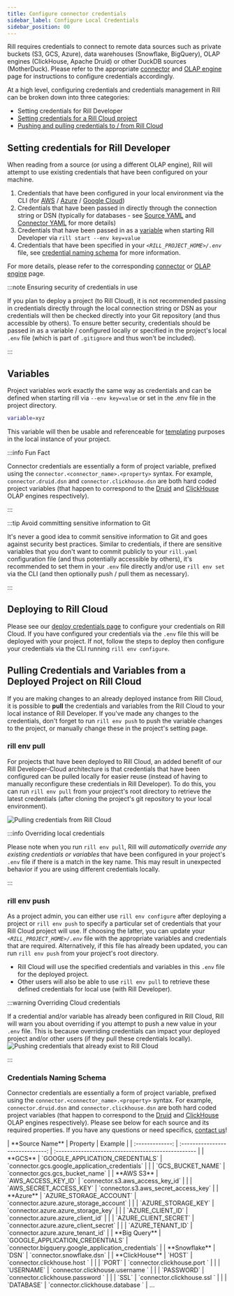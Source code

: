 ```yaml
---
title: Configure connector credentials
sidebar_label: Configure Local Credentials
sidebar_position: 00
---
```


Rill requires credentials to connect to remote data sources such as private buckets (S3, GCS, Azure), data warehouses (Snowflake, BigQuery), OLAP engines (ClickHouse, Apache Druid) or other DuckDB sources (MotherDuck). Please refer to the appropriate [connector](../../reference/connectors/connectors.md) and [OLAP engine](../../reference/olap-engines/olap-engines.md) page for instructions to configure credentials accordingly.

At a high level, configuring credentials and credentials management in Rill can be broken down into three categories:
- Setting credentials for Rill Developer
- [Setting credentials for a Rill Cloud project](/deploy/deploy-credentials)
- [Pushing and pulling credentials to / from Rill Cloud](/manage/project-management/variables-and-credentials)

## Setting credentials for Rill Developer

When reading from a source (or using a different OLAP engine), Rill will attempt to use existing credentials that have been configured on your machine.
1. Credentials that have been configured in your local environment via the CLI (for [AWS](../../reference/connectors/s3.md#local-credentials) / [Azure](../../reference/connectors/azure.md#local-credentials) / [Google Cloud](../../reference/connectors/gcs#rill-developer-local-credentials))
2. Credentials that have been passed in directly through the connection string or DSN (typically for databases - see [Source YAML](../../reference/project-files/sources.md) and [Connector YAML](../../reference/project-files/connectors.md) for more details)
3. Credentials that have been passed in as a [variable](../../deploy/templating.md) when starting Rill Developer via `rill start --env key=value`
4. Credentials that have been specified in your *`<RILL_PROJECT_HOME>/.env`* file, see [credential naming schema](#credentials-naming-schema) for more information.

For more details, please refer to the corresponding [connector](../../reference/connectors/connectors.md) or [OLAP engine](../../reference/olap-engines/olap-engines.md) page.

:::note Ensuring security of credentials in use

If you plan to deploy a project (to Rill Cloud), it is not recommended passing in credentials directly through the local connection string or DSN as your credentials will then be checked directly into your Git repository (and thus accessible by others). To ensure better security, credentials should be passed in as a variable / configured locally or specified in the project's local `.env` file (which is part of `.gitignore` and thus won't be included).

:::


## Variables

Project variables work exactly the same way as credentials and can be defined when starting rill via `--env key=value` or set in the .env file in the project directory.

```bash
variable=xyz
```

This variable will then be usable and referenceable for [templating](../../deploy/templating.md) purposes in the local instance of your project. 

:::info Fun Fact

Connector credentials are essentially a form of project variable, prefixed using the `connector.<connector_name>.<property>` syntax. For example, `connector.druid.dsn` and `connector.clickhouse.dsn` are both hard coded project variables (that happen to correspond to the [Druid](/reference/olap-engines/druid.md) and [ClickHouse](/reference/olap-engines/clickhouse.md) OLAP engines respectively).

:::

:::tip Avoid committing sensitive information to Git

It's never a good idea to commit sensitive information to Git and goes against security best practices. Similar to credentials, if there are sensitive variables that you don't want to commit publicly to your `rill.yaml` configuration file (and thus potentially accessible by others), it's recommended to set them in your `.env` file directly and/or use `rill env set` via the CLI (and then optionally push / pull them as necessary).

:::

## Deploying to Rill Cloud 

Please see our [deploy credentials page](/deploy/deploy-credentials#configure-environmental-variables-and-credentials-for-rill-cloud) to configure your credentials on Rill Cloud. If you have configured your credentials via the `.env` file this will be deployed with your project. If not, follow the steps to deploy then configure your credentials via the CLI running `rill env configure`.



## Pulling Credentials and Variables from a Deployed Project on Rill Cloud

If you are making changes to an already deployed instance from Rill Cloud, it is possible to **pull** the credentials and variables from the Rill Cloud to your local instance of Rill Developer. If you've made any changes to the credentials, don't forget to run `rill env push` to push the variable changes to the project, or manually change these in the project's setting page.

### rill env pull

For projects that have been deployed to Rill Cloud, an added benefit of our Rill Developer-Cloud architecture is that credentials that have been configured can be pulled locally for easier reuse (instead of having to manually reconfigure these credentials in Rill Developer). To do this, you can run `rill env pull` from your project's root directory to retrieve the latest credentials (after cloning the project's git repository to your local environment).

![Pulling credentials from Rill Cloud](/img/build/credentials/rill-env-pull.png)

:::info Overriding local credentials

Please note when you run `rill env pull`, Rill will *automatically override any existing credentials or variables* that have been configured in your project's `.env` file if there is a match in the key name. This may result in unexpected behavior if you are using different credentials locally.

:::


### rill env push

As a project admin, you can either use `rill env configure` after deploying a project or `rill env push` to specify a particular set of credentials that your Rill Cloud project will use. If choosing the latter, you can update your *`<RILL_PROJECT_HOME>/.env`* file with the appropriate variables and credentials that are required. Alternatively, if this file has already been updated, you can run `rill env push` from your project's root directory.
- Rill Cloud will use the specified credentials and variables in this `.env` file for the deployed project.
- Other users will also be able to use `rill env pull` to retrieve these defined credentials for local use (with Rill Developer).

:::warning Overriding Cloud credentials

If a credential and/or variable has already been configured in Rill Cloud, Rill will warn you about overriding if you attempt to push a new value in your `.env` file. This is because overriding credentials can impact your deployed project and/or other users (if they pull these credentials locally).
![Pushing credentials that already exist to Rill Cloud](/img/build/credentials/rill-env-push.png)

:::


### Credentials Naming Schema 

Connector credentials are essentially a form of project variable, prefixed using the `connector.<connector_name>.<property>` syntax. For example, `connector.druid.dsn` and `connector.clickhouse.dsn` are both hard coded project variables (that happen to correspond to the [Druid](/reference/olap-engines/druid.md) and [ClickHouse](/reference/olap-engines/clickhouse.md) OLAP engines respectively). Please see below for each source and its required properties. If you have any questions or need specifics, [contact us](../../contact)! 


<div
    style={{
    width: '100%',
    margin: 'auto',
    padding: '20px',
    textAlign: 'center', 
    display: 'flex', 
    justifyContent: 'center',
    alignItems: 'center'
    }}
>
| **Source Name** |             Property             | Example                                             |
| :-------------: | :------------------------------: | :-------------------------------------------------- |
|     **GCS**     | `GOOGLE_APPLICATION_CREDENTIALS` | `connector.gcs.google_application_credentials`      |
|                 |        `GCS_BUCKET_NAME`         | `connector.gcs.gcs_bucket_name`                     |
|   **AWS S3**    |       `AWS_ACCESS_KEY_ID`        | `connector.s3.aws_access_key_id`                    |
|                 |     `AWS_SECRET_ACCESS_KEY`      | `connector.s3.aws_secret_access_key`                |
|    **Azure**    |     `AZURE_STORAGE_ACCOUNT`      | `connector.azure.azure_storage_account`             |
|                 |       `AZURE_STORAGE_KEY`        | `connector.azure.azure_storage_key`                 |
|                 |        `AZURE_CLIENT_ID`         | `connector.azure.azure_client_id`                   |
|                 |      `AZURE_CLIENT_SECRET`       | `connector.azure.azure_client_secret`               |
|                 |        `AZURE_TENANT_ID`         | `connector.azure.azure_tenant_id`                   |
|  **Big Query**  | `GOOGLE_APPLICATION_CREDENTIALS` | `connector.bigquery.google_application_credentials` |
|  **Snowflake**  |              `DSN`               | `connector.snowflake.dsn`                           |
| **ClickHouse**  |              `HOST`              | `connector.clickhouse.host `                        |
|                 |              `PORT`              | `connector.clickhouse.port `                        |
|                 |            `USERNAME`            | `connector.clickhouse.username `                    |
|                 |            `PASSWORD`            | `connector.clickhouse.password `                    |
|                 |              `SSL`               | `connector.clickhouse.ssl `                         |
|                 |            `DATABASE`            | `connector.clickhouse.database `                    |
...

</div>